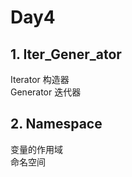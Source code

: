 <!--
 * @Description: README.md
 * @Author: chalan630
 * @Date: 2019-12-29 01:20:46
 * @LastEditTime : 2020-02-08 15:23:16
 -->
# Day4
## 1. Iter_Gener_ator
Iterator        构造器  
Generator       迭代器

## 2. Namespace
变量的作用域  
命名空间
